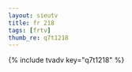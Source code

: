 ```yaml
--- 
layout: sieutv
title: fr 218
tags: [frtv]
thumb_re: q7t1218
---
```

{% include tvadv key="q7t1218" %} 
